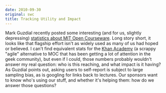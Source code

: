 ```yaml
---
date: 2010-09-30
original: swc
title: Tracking Utility and Impact
---
```

<p>Mark Guzdial recently posted some interesting (and for us, slightly depressing) <a href="http://computinged.wordpress.com/2010/09/23/few-users-study-in-mit-open-courseware/">statistics about MIT Open Courseware</a>. Long story short, it looks like that flagship effort isn't as widely used as many of us had hoped or believed.  I can't find equivalent stats for the <a href="http://www.khanacademy.org/">Khan Academy</a> (a scrappy "agile" alternative to MOC that has been getting a lot of attention in the geek community), but even if I could, those numbers probably wouldn't answer my real question: who is this reaching, and what impact is it having? As Guzdial points out, asking users to self-report is subject to large sampling bias, as is googling for links back to lectures. Our sponsors want to know who's using our stuff, and whether it's helping them: how do we answer those questions?</p>

